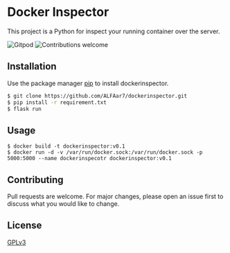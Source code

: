 # Docker Inspector

This project  is a Python for inspect your running container over the server.


![Gitpod](https://camo.githubusercontent.com/5a5932d597950fc5cf0b9b9977274c3fba64bedc8a46431e0ce34d244a27326b/68747470733a2f2f696d672e736869656c64732e696f2f62616467652f476974706f642d52656164792d2d746f2d2d436f64652d626c75653f6c6f676f3d676974706f64267374796c653d666c61742d737175617265)
![Contributions welcome](https://camo.githubusercontent.com/67eb7c8b1ed6c9019f25d5ac1331577db2b42f15303a452aa91e94fc4565019a/68747470733a2f2f696d672e736869656c64732e696f2f7374617469632f76312e7376673f6c6162656c3d436f6e747269627574696f6e73266d6573736167653d57656c636f6d6526636f6c6f723d303035396233267374796c653d666c61742d737175617265)
## Installation

Use the package manager [pip](https://pip.pypa.io/en/stable/) to install dockerinspector.

```bash
$ git clone https://github.com/ALFAar7/dockerinspector.git
$ pip install -r requirement.txt
$ flask run
```

## Usage

```Docker
$ docker build -t dockerinspector:v0.1
$ docker run -d -v /var/run/docker.sock:/var/run/docker.sock -p 5000:5000 --name dockerinspecotr dockerinspector:v0.1
```

## Contributing
Pull requests are welcome. For major changes, please open an issue first to discuss what you would like to change.

## License
[GPLv3](https://choosealicense.com/licenses/gpl-3.0)